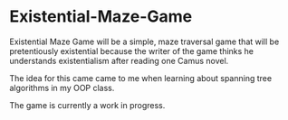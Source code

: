 # Existential-Maze-Game

Existential Maze Game will be a simple, maze traversal game that will be pretentiously existential because the writer of the game thinks he understands existentialism after reading one Camus novel. 

The idea for this came came to me when learning about spanning tree algorithms in my OOP class. 

The game is currently a work in progress. 

